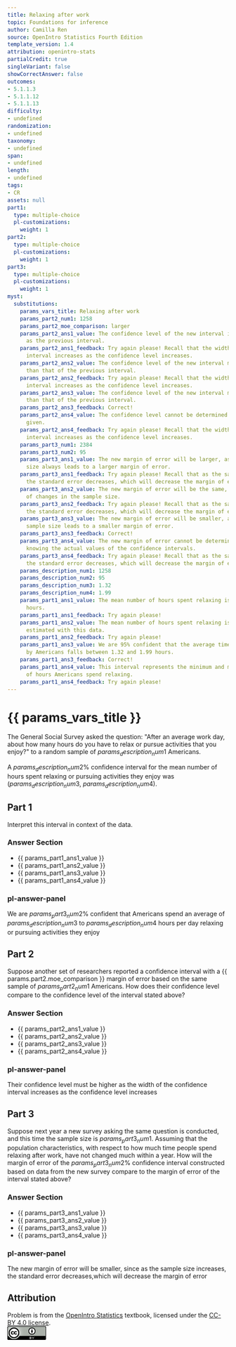 ```yaml
---
title: Relaxing after work
topic: Foundations for inference
author: Camilla Ren
source: OpenIntro Statistics Fourth Edition
template_version: 1.4
attribution: openintro-stats
partialCredit: true
singleVariant: false
showCorrectAnswer: false
outcomes:
- 5.1.1.3
- 5.1.1.12
- 5.1.1.13
difficulty:
- undefined
randomization:
- undefined
taxonomy:
- undefined
span:
- undefined
length:
- undefined
tags:
- CR
assets: null
part1:
  type: multiple-choice
  pl-customizations:
    weight: 1
part2:
  type: multiple-choice
  pl-customizations:
    weight: 1
part3:
  type: multiple-choice
  pl-customizations:
    weight: 1
myst:
  substitutions:
    params_vars_title: Relaxing after work
    params_part2_num1: 1258
    params_part2_moe_comparison: larger
    params_part2_ans1_value: The confidence level of the new interval is the same
      as the previous interval.
    params_part2_ans1_feedback: Try again please! Recall that the width of the confidence
      interval increases as the confidence level increases.
    params_part2_ans2_value: The confidence level of the new interval must be lower
      than that of the previous interval.
    params_part2_ans2_feedback: Try again please! Recall that the width of the confidence
      interval increases as the confidence level increases.
    params_part2_ans3_value: The confidence level of the new interval must be higher
      than that of the previous interval.
    params_part2_ans3_feedback: Correct!
    params_part2_ans4_value: The confidence level cannot be determined from the information
      given.
    params_part2_ans4_feedback: Try again please! Recall that the width of the confidence
      interval increases as the confidence level increases.
    params_part3_num1: 2384
    params_part3_num2: 95
    params_part3_ans1_value: The new margin of error will be larger, as a larger sample
      size always leads to a larger margin of error.
    params_part3_ans1_feedback: Try again please! Recall that as the sample size increases,
      the standard error decreases, which will decrease the margin of error.
    params_part3_ans2_value: The new margin of error will be the same, regardless
      of changes in the sample size.
    params_part3_ans2_feedback: Try again please! Recall that as the sample size increases,
      the standard error decreases, which will decrease the margin of error.
    params_part3_ans3_value: The new margin of error will be smaller, as a larger
      sample size leads to a smaller margin of error.
    params_part3_ans3_feedback: Correct!
    params_part3_ans4_value: The new margin of error cannot be determined without
      knowing the actual values of the confidence intervals.
    params_part3_ans4_feedback: Try again please! Recall that as the sample size increases,
      the standard error decreases, which will decrease the margin of error.
    params_description_num1: 1258
    params_description_num2: 95
    params_description_num3: 1.32
    params_description_num4: 1.99
    params_part1_ans1_value: The mean number of hours spent relaxing is exactly 1.65
      hours.
    params_part1_ans1_feedback: Try again please!
    params_part1_ans2_value: The mean number of hours spent relaxing is not accurately
      estimated with this data.
    params_part1_ans2_feedback: Try again please!
    params_part1_ans3_value: We are 95% confident that the average time spent relaxing
      by Americans falls between 1.32 and 1.99 hours.
    params_part1_ans3_feedback: Correct!
    params_part1_ans4_value: This interval represents the minimum and maximum number
      of hours Americans spend relaxing.
    params_part1_ans4_feedback: Try again please!
---
```

# {{ params_vars_title }}
The General Social Survey asked the question: "After an average work day, about how many hours do you have to relax or pursue activities that you enjoy?" to a random sample of ${{ params_description_num1 }}$ Americans.

A ${{ params_description_num2 }}$% confidence interval for the mean number of hours spent relaxing or pursuing activities they enjoy was (${{ params_description_num3 }}$, ${{ params_description_num4 }}$).

## Part 1

Interpret this interval in context of the data.

### Answer Section

- {{ params_part1_ans1_value }}
- {{ params_part1_ans2_value }}
- {{ params_part1_ans3_value }}
- {{ params_part1_ans4_value }}

### pl-answer-panel

We are ${{ params_part3_num2 }}$% confident that Americans spend an average of ${{ params_description_num3 }}$ to ${{ params_description_num4 }}$ hours per day relaxing or pursuing activities they enjoy

## Part 2

Suppose another set of researchers reported a confidence interval with a {{ params.part2.moe_comparison }} margin of error based on the same sample of ${{ params_part2_num1 }}$ Americans. How does their confidence level compare to the confidence level of the interval stated above?

### Answer Section

- {{ params_part2_ans1_value }}
- {{ params_part2_ans2_value }}
- {{ params_part2_ans3_value }}
- {{ params_part2_ans4_value }}

### pl-answer-panel

Their confidence level must be higher as the width of the confidence interval increases as the confidence level increases

## Part 3

Suppose next year a new survey asking the same question is conducted, and this time the sample size is ${{ params_part3_num1 }}$. Assuming that the population characteristics, with respect to how much time people spend relaxing after work, have not changed much within a year. How will the margin of error of the ${{ params_part3_num2 }}$% confidence interval constructed based on data from the new survey compare to the margin of error of the interval stated above?

### Answer Section

- {{ params_part3_ans1_value }}
- {{ params_part3_ans2_value }}
- {{ params_part3_ans3_value }}
- {{ params_part3_ans4_value }}

### pl-answer-panel

The new margin of error will be smaller, since as the sample size increases, the standard error decreases,which will decrease the margin of error

## Attribution

Problem is from the [OpenIntro Statistics](https://openintro.org/book/os/) textbook, licensed under the [CC-BY 4.0 license](https://creativecommons.org/licenses/by/4.0/).<br>![Image representing the Creative Commons 4.0 BY license.](https://raw.githubusercontent.com/firasm/bits/master/by.png)